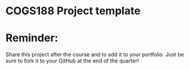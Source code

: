 # COGS188 Project template

# Reminder:

Share this project after the course and to add it to your portfolio. Just be sure to fork it to your GitHub at the end of the quarter!
